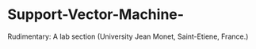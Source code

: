 # Support-Vector-Machine-
Rudimentary: A lab section (University Jean Monet, Saint-Etiene, France.)
